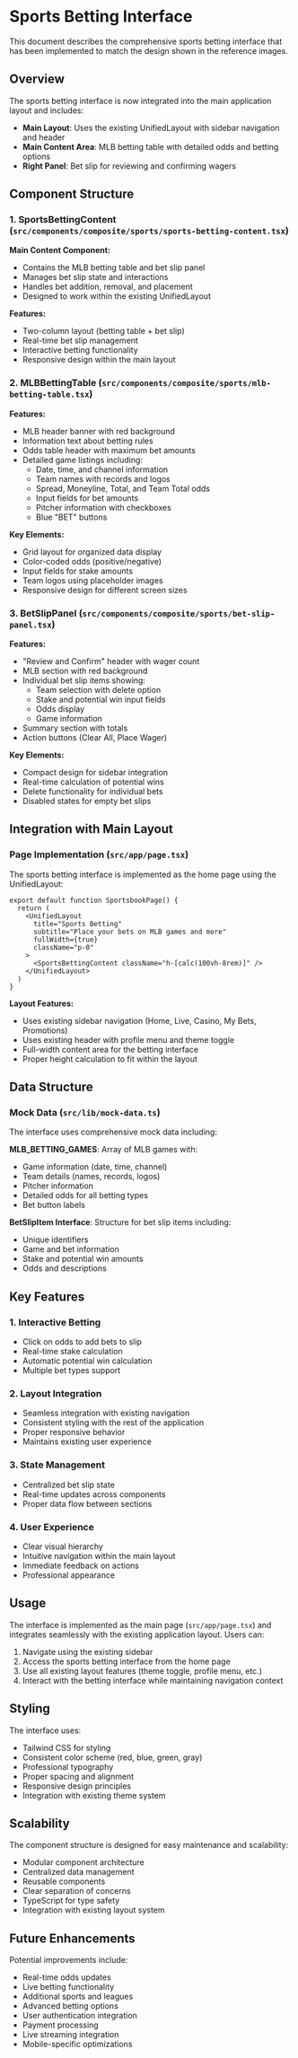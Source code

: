 # Sports Betting Interface

This document describes the comprehensive sports betting interface that has been implemented to match the design shown in the reference images.

## Overview

The sports betting interface is now integrated into the main application layout and includes:

- **Main Layout**: Uses the existing UnifiedLayout with sidebar navigation and header
- **Main Content Area**: MLB betting table with detailed odds and betting options
- **Right Panel**: Bet slip for reviewing and confirming wagers

## Component Structure

### 1. SportsBettingContent (`src/components/composite/sports/sports-betting-content.tsx`)

**Main Content Component:**
- Contains the MLB betting table and bet slip panel
- Manages bet slip state and interactions
- Handles bet addition, removal, and placement
- Designed to work within the existing UnifiedLayout

**Features:**
- Two-column layout (betting table + bet slip)
- Real-time bet slip management
- Interactive betting functionality
- Responsive design within the main layout

### 2. MLBBettingTable (`src/components/composite/sports/mlb-betting-table.tsx`)

**Features:**
- MLB header banner with red background
- Information text about betting rules
- Odds table header with maximum bet amounts
- Detailed game listings including:
  - Date, time, and channel information
  - Team names with records and logos
  - Spread, Moneyline, Total, and Team Total odds
  - Input fields for bet amounts
  - Pitcher information with checkboxes
  - Blue "BET" buttons

**Key Elements:**
- Grid layout for organized data display
- Color-coded odds (positive/negative)
- Input fields for stake amounts
- Team logos using placeholder images
- Responsive design for different screen sizes

### 3. BetSlipPanel (`src/components/composite/sports/bet-slip-panel.tsx`)

**Features:**
- "Review and Confirm" header with wager count
- MLB section with red background
- Individual bet slip items showing:
  - Team selection with delete option
  - Stake and potential win input fields
  - Odds display
  - Game information
- Summary section with totals
- Action buttons (Clear All, Place Wager)

**Key Elements:**
- Compact design for sidebar integration
- Real-time calculation of potential wins
- Delete functionality for individual bets
- Disabled states for empty bet slips

## Integration with Main Layout

### Page Implementation (`src/app/page.tsx`)

The sports betting interface is implemented as the home page using the UnifiedLayout:

```tsx
export default function SportsbookPage() {
  return (
    <UnifiedLayout 
      title="Sports Betting"
      subtitle="Place your bets on MLB games and more"
      fullWidth={true}
      className="p-0"
    >
      <SportsBettingContent className="h-[calc(100vh-8rem)]" />
    </UnifiedLayout>
  )
}
```

**Layout Features:**
- Uses existing sidebar navigation (Home, Live, Casino, My Bets, Promotions)
- Uses existing header with profile menu and theme toggle
- Full-width content area for the betting interface
- Proper height calculation to fit within the layout

## Data Structure

### Mock Data (`src/lib/mock-data.ts`)

The interface uses comprehensive mock data including:

**MLB_BETTING_GAMES**: Array of MLB games with:
- Game information (date, time, channel)
- Team details (names, records, logos)
- Pitcher information
- Detailed odds for all betting types
- Bet button labels

**BetSlipItem Interface**: Structure for bet slip items including:
- Unique identifiers
- Game and bet information
- Stake and potential win amounts
- Odds and descriptions

## Key Features

### 1. Interactive Betting
- Click on odds to add bets to slip
- Real-time stake calculation
- Automatic potential win calculation
- Multiple bet types support

### 2. Layout Integration
- Seamless integration with existing navigation
- Consistent styling with the rest of the application
- Proper responsive behavior
- Maintains existing user experience

### 3. State Management
- Centralized bet slip state
- Real-time updates across components
- Proper data flow between sections

### 4. User Experience
- Clear visual hierarchy
- Intuitive navigation within the main layout
- Immediate feedback on actions
- Professional appearance

## Usage

The interface is implemented as the main page (`src/app/page.tsx`) and integrates seamlessly with the existing application layout. Users can:

1. Navigate using the existing sidebar
2. Access the sports betting interface from the home page
3. Use all existing layout features (theme toggle, profile menu, etc.)
4. Interact with the betting interface while maintaining navigation context

## Styling

The interface uses:
- Tailwind CSS for styling
- Consistent color scheme (red, blue, green, gray)
- Professional typography
- Proper spacing and alignment
- Responsive design principles
- Integration with existing theme system

## Scalability

The component structure is designed for easy maintenance and scalability:
- Modular component architecture
- Centralized data management
- Reusable components
- Clear separation of concerns
- TypeScript for type safety
- Integration with existing layout system

## Future Enhancements

Potential improvements include:
- Real-time odds updates
- Live betting functionality
- Additional sports and leagues
- Advanced betting options
- User authentication integration
- Payment processing
- Live streaming integration
- Mobile-specific optimizations
